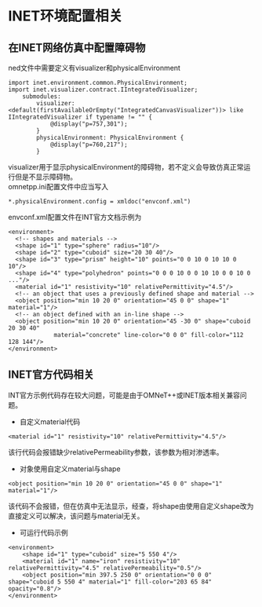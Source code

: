 # INET环境配置相关
## 在INET网络仿真中配置障碍物
ned文件中需要定义有visualizer和physicalEnvironment
```
import inet.environment.common.PhysicalEnvironment;
import inet.visualizer.contract.IIntegratedVisualizer;
    submodules:
        visualizer: <default(firstAvailableOrEmpty("IntegratedCanvasVisualizer"))> like IIntegratedVisualizer if typename != "" {
            @display("p=757,301");
        }
        physicalEnvironment: PhysicalEnvironment {
            @display("p=760,217");
        }
```
visualizer用于显示physicalEnvironment的障碍物，若不定义会导致仿真正常运行但是不显示障碍物。  
omnetpp.ini配置文件中应当写入  
```
*.physicalEnvironment.config = xmldoc("envconf.xml")
```
envconf.xml配置文件在INT官方文档示例为
```
<environment>
  <!-- shapes and materials -->
  <shape id="1" type="sphere" radius="10"/>
  <shape id="2" type="cuboid" size="20 30 40"/>
  <shape id="3" type="prism" height="10" points="0 0 10 0 10 10 0 10"/>
  <shape id="4" type="polyhedron" points="0 0 0 10 0 0 10 10 0 0 10 0 ..."/>
  <material id="1" resistivity="10" relativePermittivity="4.5"/>
  <!-- an object that uses a previously defined shape and material -->
  <object position="min 10 20 0" orientation="45 0 0" shape="1" material="1"/>
  <!-- an object defined with an in-line shape -->
  <object position="min 10 20 0" orientation="45 -30 0" shape="cuboid 20 30 40"
             material="concrete" line-color="0 0 0" fill-color="112 128 144"/>
</environment>
```
## INET官方代码相关
INT官方示例代码存在较大问题，可能是由于OMNeT++或INET版本相关兼容问题。  
+ 自定义material代码
```
<material id="1" resistivity="10" relativePermittivity="4.5"/>
```
该行代码会报错缺少relativePermeability参数，该参数为相对渗透率。  
+ 对象使用自定义material与shape

```
<object position="min 10 20 0" orientation="45 0 0" shape="1" material="1"/>
```
该代码不会报错，但在仿真中无法显示，经查，将shape由使用自定义shape改为直接定义可以解决，该问题与material无关。  
+ 可运行代码示例
```
<environment>
    <shape id="1" type="cuboid" size="5 550 4"/>
    <material id="1" name="iron" resistivity="10" relativePermittivity="4.5" relativePermeability="0.5"/>
    <object position="min 397.5 250 0" orientation="0 0 0" shape="cuboid 5 550 4" material="1" fill-color="203 65 84" opacity="0.8"/>
</environment>
```